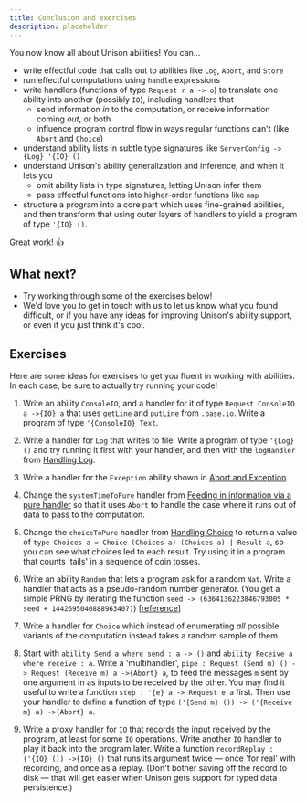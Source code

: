 ```yaml
---
title: Conclusion and exercises
description: placeholder
---
```


You now know all about Unison abilities!  You can...
* write effectful code that calls out to abilities like `Log`, `Abort`, and `Store`
* run effectful computations using `handle` expressions
* write handlers (functions of type `Request r a -> o`) to translate one ability into another (possibly `IO`), including handlers that
  * send information *in* to the computation, or receive information coming *out*, or both
  * influence program control flow in ways regular functions can't (like `Abort` and `Choice`)
* understand ability lists in subtle type signatures like `ServerConfig ->{Log} '{IO} ()`
* understand Unison's ability generalization and inference, and when it lets you
  * omit ability lists in type signatures, letting Unison infer them
  * pass effectful functions into higher-order functions like `map`
* structure a program into a core part which uses fine-grained abilities, and then transform that using outer layers of handlers to yield a program of type `'{IO} ()`.

Great work! 👍

## What next?
* Try working through some of the exercises below!
* We'd love you to get in touch with us to let us know what you found difficult, or if you have any ideas for improving Unison's ability support, or even if you just think it's cool.

## Exercises

Here are some ideas for exercises to get you fluent in working with abilities.  In each case, be sure to actually try running your code!

1. Write an ability `ConsoleIO`, and a handler for it of type `Request ConsoleIO a ->{IO} a` that uses `getLine` and `putLine` from `.base.io`.  Write a program of type `'{ConsoleIO} Text`.  

2. Write a handler for `Log` that writes to file.  Write a program of type `'{Log} ()` and try running it first with your handler, and then with the `logHandler` from [Handling Log](/docs/ability-tutorial/writing-handlers#handling-log).

3. Write a handler for the `Exception` ability shown in [Abort and Exception](/docs/ability-tutorial/examples-of-abilities#abort-and-exception).

4. Change the `systemTimeToPure` handler from [Feeding in information via a pure handler](/docs/ability-tutorial/writing-handlers#feeding-in-information-via-a-pure-handler) so that it uses `Abort` to handle the case where it runs out of data to pass to the computation.  

5. Change the `choiceToPure` handler from [Handling Choice](/docs/ability-tutorial/writing-handlers#handling-choice) to return a value of `type Choices a = Choice (Choices a) (Choices a) | Result a`, so you can see what choices led to each result.  Try using it in a program that counts 'tails' in a sequence of coin tosses.  

6. Write an ability `Random` that lets a program ask for a random `Nat`.  Write a handler that acts as a pseudo-random number generator.  (You get a simple PRNG by iterating the function `seed -> (6364136223846793005 * seed + 1442695040888963407)`) [[reference](https://en.wikipedia.org/wiki/Linear_congruential_generator)]

7. Write a handler for `Choice` which instead of enumerating *all* possible variants of the computation instead takes a random sample of them.  

8. Start with `ability Send a where send : a -> ()` and `ability Receive a where receive : a`.  Write a 'multihandler', `pipe : Request (Send m) () -> Request (Receive m) a ->{Abort} a`, to feed the messages `m` sent by one argument in as inputs to be received by the other.  You may find it useful to write a function `step : '{e} a -> Request e a` first.  Then use your handler to define a function of type `('{Send m} ()) -> ('{Receive m} a) ->{Abort} a`.  

9. Write a proxy handler for `IO` that records the input received by the program, at least for some `IO` operations.  Write another `IO` handler to play it back into the program later.  Write a function `recordReplay : ('{IO} ()) ->{IO} ()` that runs its argument twice — once 'for real' with recording, and once as a replay.  (Don't bother saving off the record to disk — that will get easier when Unison gets support for typed data persistence.)
